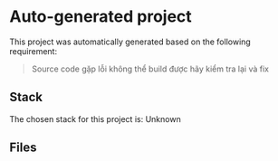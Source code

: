 # Auto-generated project

This project was automatically generated based on the following requirement:

> Source code gặp lỗi không thể build được hãy kiểm tra lại và fix 

## Stack

The chosen stack for this project is: Unknown

## Files

